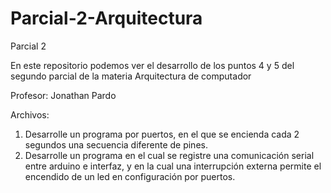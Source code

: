 # Parcial-2-Arquitectura
Parcial 2 

En este repositorio podemos ver el desarrollo de los puntos 4 y 5 del segundo parcial de la materia Arquitectura de computador 

Profesor: Jonathan Pardo


Archivos:
1.	Desarrolle un programa por puertos, en el que se encienda cada 2 segundos una secuencia diferente de pines.
2.	Desarrolle un programa en el cual se registre una comunicación serial entre arduino e interfaz, y en la cual una interrupción externa     permite el encendido de un led en configuración por puertos.

